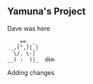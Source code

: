 ## Yamuna's Project

Dave was here
```
   _==_ _
 _,(",)|_|
  \/. \-|
__( :  )|_  dkm
```

Adding changes

